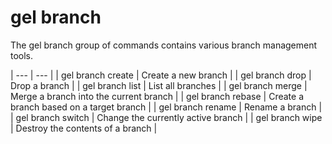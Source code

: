 # gel branch

The gel branch group of commands contains various branch management tools.

| --- | --- |
| gel branch create | Create a new branch |
| gel branch drop | Drop a branch |
| gel branch list | List all branches |
| gel branch merge | Merge a branch into the current branch |
| gel branch rebase | Create a branch based on a target branch |
| gel branch rename | Rename a branch |
| gel branch switch | Change the currently active branch |
| gel branch wipe | Destroy the contents of a branch |

